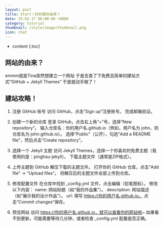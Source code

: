 ```yaml
---
layout: post
title: Start！妙妙屋的由来？
date: 25-02-17 00:00:00 +0800
category: tutorial
thumbnail: /style/image/thumbnail.png
icon: chat
---
```



* content
{:toc}

## 网站的由来？

emmm就是Tina突然想建立一个网站
于是去查了下免费且简单的建站方式“GitHub + Jekyll Themes” 于是就动手做了！

## 建站攻略！

1. 注册 GitHub 账号
访问 GitHub，点击“Sign up”注册账号。
完成邮箱验证。

2. 创建一个新的仓库
登录 GitHub，点击右上角“+”号，选择“New repository”。
输入仓库名：你的用户名.github.io（例如，用户名为 john，则仓库名为 john.github.io）。
选择“Public”（公开），勾选“Add a README file”，然后点击“Create repository”。

3. 选择一个 Jekyll 主题
访问 Jekyll Themes，选择一个你喜欢的免费主题（我使用的是：pinghsu-jekyll）。
下载主题文件（通常是ZIP格式）。

4. 上传主题到 GitHub
解压下载的主题文件。
打开你的 GitHub 仓库，点击“Add file” -> “Upload files”。
将解压后的主题文件全部上传到仓库。

5. 修改配置文件
在仓库中找到 _config.yml 文件，点击编辑（铅笔图标）。
修改以下内容：
name: 网站标题（如“我的作品集”）。
description: 网站描述（如“展示我的设计作品”）。
url: 填写 https://你的用户名.github.io。
点击“Commit changes”保存。

6. 预览网站
访问 https://你的用户名.github.io，就可以查看你的网站啦~
如果看不到更新，可能需要等待几分钟，或者检查 _config.yml 配置是否正确。
